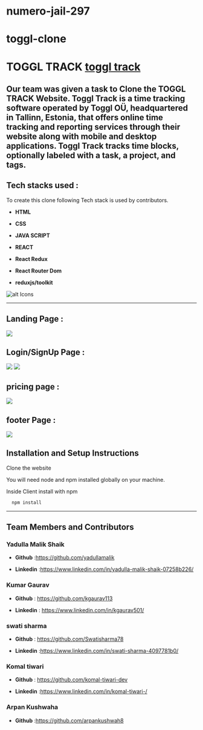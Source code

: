 # numero-jail-297
# toggl-clone
# TOGGL TRACK [toggl track](https://toggl-track-numero-jail-297.netlify.app/)

Our team was given a task to Clone the TOGGL TRACK Website.
Toggl Track is a time tracking software operated by Toggl OÜ, headquartered in Tallinn, Estonia, that offers online time tracking and reporting services through their website along with mobile and desktop applications. Toggl Track tracks time blocks, optionally labeled with a task, a project, and tags.
---
## Tech stacks used :
To create this clone following Tech stack is used by contributors.
* **HTML**
* **CSS**
* **JAVA SCRIPT**
* **REACT**
* **React Redux**
* **React Router Dom**

* **reduxjs/toolkit**

![alt Icons](https://i.imgur.com/rh3hvxm.png)
***
## Landing Page :

<img src="https://i.postimg.cc/JhFgh3r4/homepage.png" />

## Login/SignUp Page :

<img src="https://i.postimg.cc/FzpVYmyg/login.png" />
<img src="https://i.postimg.cc/3wQ0QVpK/signup.png" />


## pricing page : 

<img src="https://i.postimg.cc/jjj2TT2Y/price.png" />

## footer Page :

<img src="https://i.postimg.cc/kggq6cmx/footer.png" />

## Installation and Setup Instructions
Clone the website

You will need node and npm installed globally on your machine. 

Inside Client install with npm


```bash
  npm install
```




*** 

## Team Members and Contributors
### Yadulla Malik Shaik
- **Github** :https://github.com/yadullamalik

- **Linkedin** :https://www.linkedin.com/in/yadulla-malik-shaik-07258b226/
### Kumar Gaurav
- **Github** : https://github.com/kgaurav113

- **Linkedin** : https://www.linkedin.com/in/kgaurav501/

### swati sharma
- **Github** : https://github.com/Swatisharma78

- **Linkedin** :https://www.linkedin.com/in/swati-sharma-4097781b0/

### Komal tiwari
- **Github** : https://github.com/komal-tiwari-dev

- **Linkedin** :https://www.linkedin.com/in/komal-tiwari-/
### Arpan Kushwaha


- **Github** :https://github.com/arpankushwah8

